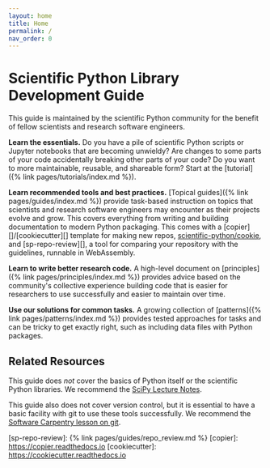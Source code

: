 ```yaml
---
layout: home
title: Home
permalink: /
nav_order: 0
---
```


# Scientific Python Library Development Guide

This guide is maintained by the scientific Python community for the benefit of
fellow scientists and research software engineers.

**Learn the essentials.** Do you have a pile of scientific Python scripts or
Jupyter notebooks that are becoming unwieldy? Are changes to some parts of your
code accidentally breaking other parts of your code? Do you want to more
maintainable, reusable, and shareable form? Start at the
[tutorial]({% link pages/tutorials/index.md %}).

**Learn recommended tools and best practices.** [Topical
guides]({% link pages/guides/index.md %}) provide task-based instruction on
topics that scientists and research software engineers may encounter as their
projects evolve and grow. This covers everything from writing and building
documentation to modern Python packaging. This comes with a
[copier][]/[cookiecutter][] template for making new repos,
[scientific-python/cookie][], and [sp-repo-review][], a tool for comparing your
repository with the guidelines, runnable in WebAssembly.

**Learn to write better research code.** A high-level document on
[principles]({% link pages/principles/index.md %}) provides advice based on the
community's collective experience building code that is easier for researchers
to use successfully and easier to maintain over time.

**Use our solutions for common tasks.** A growing collection of
[patterns]({% link pages/patterns/index.md %}) provides tested approaches for
tasks and can be tricky to get exactly right, such as including data files with
Python packages.

## Related Resources

This guide does _not_ cover the basics of Python itself or the scientific Python
libraries. We recommend the [SciPy Lecture Notes](https://scipy-lectures.org/).

This guide also does not cover version control, but it is essential to have a
basic facility with git to use these tools successfully. We recommend the
[Software Carpentry lesson on git](https://swcarpentry.github.io/git-novice/).

<!-- prettier-ignore-start -->
[scientific-python/cookie]: https://github.com/scientific-python/cookie
[sp-repo-review]: {% link pages/guides/repo_review.md %}
[copier]: https://copier.readthedocs.io
[cookiecutter]: https://cookiecutter.readthedocs.io
<!-- prettier-ignore-end -->
